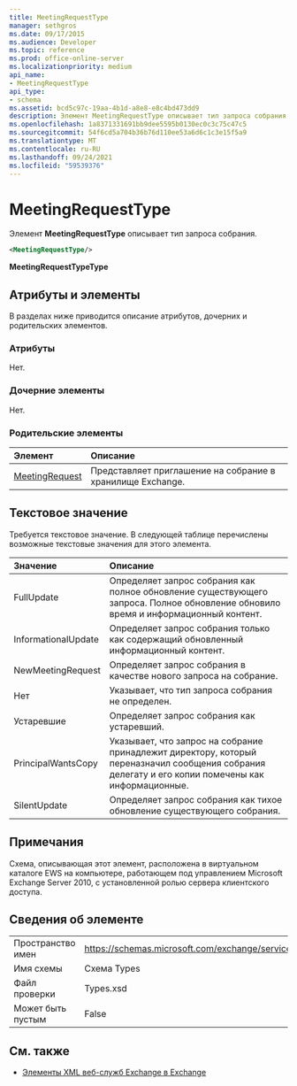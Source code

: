 ```yaml
---
title: MeetingRequestType
manager: sethgros
ms.date: 09/17/2015
ms.audience: Developer
ms.topic: reference
ms.prod: office-online-server
ms.localizationpriority: medium
api_name:
- MeetingRequestType
api_type:
- schema
ms.assetid: bcd5c97c-19aa-4b1d-a8e8-e8c4bd473dd9
description: Элемент MeetingRequestType описывает тип запроса собрания.
ms.openlocfilehash: 1a8371331691bb9dee5595b0130ec0c3c75c47c5
ms.sourcegitcommit: 54f6cd5a704b36b76d110ee53a6d6c1c3e15f5a9
ms.translationtype: MT
ms.contentlocale: ru-RU
ms.lasthandoff: 09/24/2021
ms.locfileid: "59539376"
---
```

# <a name="meetingrequesttype"></a>MeetingRequestType

Элемент **MeetingRequestType** описывает тип запроса собрания. 
  
```xml
<MeetingRequestType/>
```

 **MeetingRequestTypeType**
## <a name="attributes-and-elements"></a>Атрибуты и элементы

В разделах ниже приводится описание атрибутов, дочерних и родительских элементов.
  
### <a name="attributes"></a>Атрибуты

Нет.
  
### <a name="child-elements"></a>Дочерние элементы

Нет.
  
### <a name="parent-elements"></a>Родительские элементы

|**Элемент**|**Описание**|
|:-----|:-----|
|[MeetingRequest](meetingrequest.md) <br/> |Представляет приглашение на собрание в хранилище Exchange.  <br/> |
   
## <a name="text-value"></a>Текстовое значение

Требуется текстовое значение. В следующей таблице перечислены возможные текстовые значения для этого элемента.
  
|**Значение**|**Описание**|
|:-----|:-----|
|FullUpdate  <br/> |Определяет запрос собрания как полное обновление существующего запроса. Полное обновление обновило время и информационный контент.  <br/> |
|InformationalUpdate  <br/> |Определяет запрос собрания только как содержащий обновленный информационный контент.  <br/> |
|NewMeetingRequest  <br/> |Определяет запрос собрания в качестве нового запроса на собрание.  <br/> |
|Нет  <br/> |Указывает, что тип запроса собрания не определен.  <br/> |
|Устаревшие  <br/> |Определяет запрос собрания как устаревший.  <br/> |
|PrincipalWantsCopy  <br/> |Указывает, что запрос на собрание принадлежит директору, который переназначил сообщения собрания делегату и его копии помечены как информационные.  <br/> |
|SilentUpdate  <br/> |Определяет запрос собрания как тихое обновление существующего собрания.  <br/> |
   
## <a name="remarks"></a>Примечания

Схема, описывающая этот элемент, расположена в виртуальном каталоге EWS на компьютере, работающем под управлением Microsoft Exchange Server 2010, с установленной ролью сервера клиентского доступа.
  
## <a name="element-information"></a>Сведения об элементе

|||
|:-----|:-----|
|Пространство имен  <br/> |https://schemas.microsoft.com/exchange/services/2006/types  <br/> |
|Имя схемы  <br/> |Схема Types  <br/> |
|Файл проверки  <br/> |Types.xsd  <br/> |
|Может быть пустым  <br/> |False  <br/> |
   
## <a name="see-also"></a>См. также



- [Элементы XML веб-служб Exchange в Exchange](ews-xml-elements-in-exchange.md)

